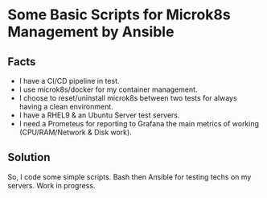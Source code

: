 # Some Basic Scripts for Microk8s Management by Ansible
## Facts
- I have a CI/CD pipeline in test. 
- I use microk8s/docker for my container management.
- I choose to reset/uninstall microk8s between two tests for always having a clean environment.
- I have a RHEL9 & an Ubuntu Server test servers. 
- I need a Prometeus for reporting to Grafana the main metrics of working (CPU/RAM/Network & Disk work).
## Solution
So, I code some simple scripts. Bash then Ansible for testing techs on my servers.
Work in progress.